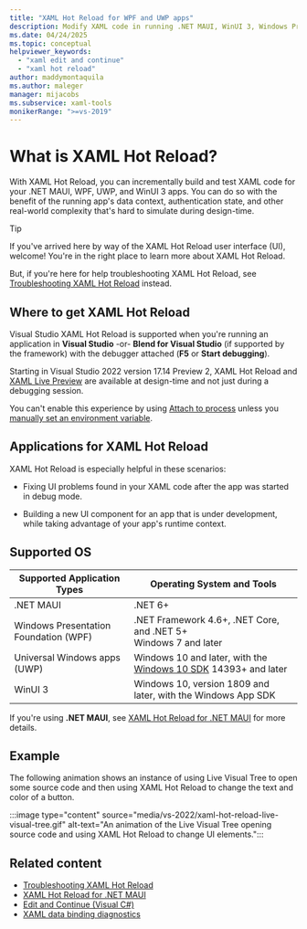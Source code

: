 ```yaml
---
title: "XAML Hot Reload for WPF and UWP apps"
description: Modify XAML code in running .NET MAUI, WinUI 3, Windows Presentation Foundation (WPF), or Universal Windows Platform (UWP) apps with edit and continue features in XAML Hot Reload.
ms.date: 04/24/2025
ms.topic: conceptual
helpviewer_keywords:
  - "xaml edit and continue"
  - "xaml hot reload"
author: maddymontaquila
ms.author: maleger
manager: mijacobs
ms.subservice: xaml-tools
monikerRange: ">=vs-2019"
---
```

# What is XAML Hot Reload? 

With XAML Hot Reload, you can incrementally build and test XAML code for your .NET MAUI, WPF, UWP, and WinUI 3 apps. You can do so with the benefit of the running app's data context, authentication state, and other real-world complexity that's hard to simulate during design-time.

> [!TIP]
> If you've arrived here by way of the XAML Hot Reload user interface (UI), welcome! You're in the right place to learn more about XAML Hot Reload.
>
> But, if you're here for help troubleshooting XAML Hot Reload, see [Troubleshooting XAML Hot Reload](xaml-hot-reload-troubleshooting.md) instead.

## Where to get XAML Hot Reload

Visual Studio XAML Hot Reload is supported when you're running an application in **Visual Studio** -or- **Blend for Visual Studio** (if supported by the framework) with the debugger attached (**F5** or **Start debugging**).

Starting in Visual Studio 2022 version 17.14 Preview 2, XAML Hot Reload and [XAML Live Preview](../xaml-tools/xaml-live-preview.md) are available at design-time and not just during a debugging session.

You can't enable this experience by using [Attach to process](../debugger/attach-to-running-processes-with-the-visual-studio-debugger.md) unless you [manually set an environment variable](xaml-hot-reload-troubleshooting.md#verify-that-you-use-start-debugging-rather-than-attach-to-process).

## Applications for XAML Hot Reload

XAML Hot Reload is especially helpful in these scenarios:

* Fixing UI problems found in your XAML code after the app was started in debug mode.

* Building a new UI component for an app that is under development, while taking advantage of your app's runtime context.

## Supported OS

|Supported Application Types|Operating System and Tools|
|---|---|
|.NET MAUI|.NET 6+|
|Windows Presentation Foundation (WPF) |.NET Framework 4.6+, .NET Core, and .NET 5+</br>Windows 7 and later |
|Universal Windows apps (UWP)|Windows 10 and later, with the [Windows 10 SDK](https://developer.microsoft.com/windows/downloads/windows-sdk/) 14393+ and later|
|WinUI 3|Windows 10, version 1809 and later, with the Windows App SDK|

If you're using **.NET MAUI**, see [XAML Hot Reload for .NET MAUI](/dotnet/maui/xaml/hot-reload) for more details.

## Example

The following animation shows an instance of using Live Visual Tree to open some source code and then using XAML Hot Reload to change the text and color of a button.

:::image type="content" source="media/vs-2022/xaml-hot-reload-live-visual-tree.gif" alt-text="An animation of the Live Visual Tree opening source code and using XAML Hot Reload to change UI elements.":::

## Related content

* [Troubleshooting XAML Hot Reload](xaml-hot-reload-troubleshooting.md)
* [XAML Hot Reload for .NET MAUI](/dotnet/maui/xaml/hot-reload)
* [Edit and Continue (Visual C#)](../debugger/edit-and-continue-visual-csharp.md)
* [XAML data binding diagnostics](xaml-data-binding-diagnostics.md)
